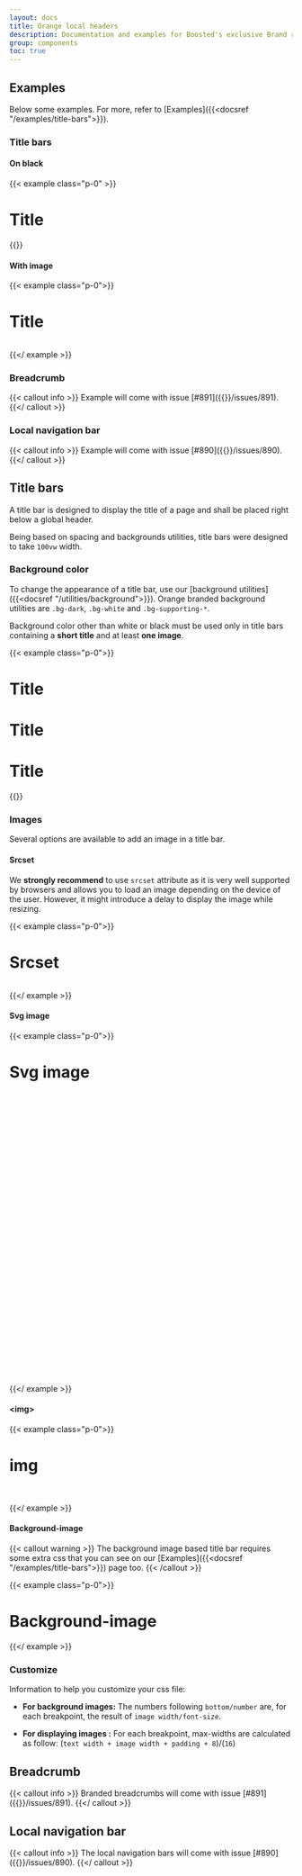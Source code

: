```yaml
---
layout: docs
title: Orange local headers
description: Documentation and examples for Boosted's exclusive Brand responsive title bars, breadcrumbs and local navigation bars.
group: components
toc: true
---
```


## Examples
Below some examples. For more, refer to [Examples]({{<docsref "/examples/title-bars">}}).
### Title bars
#### On black

{{< example class="p-0" >}}
 <div class="bg-dark title-bar">
    <div class="px-1 px-md-2 px-lg-4 px-xxl-0">
      <div class="px-xl-3 px-xxl-2 container-xxl d-flex">
        <div class="pt-3 pt-md-4 pb-2 pb-md-3">
          <h1 class="py-xl-1 m-0">Title</h1>
        </div>
      </div>
    </div>
  </div>
{{</ example >}}

#### With image

{{< example class="p-0">}}
 <div class="bg-supporting-pink title-bar">
    <div class="px-1 px-md-2 px-lg-4 px-xxl-0">
      <div class="px-xl-3 px-xxl-2 container-xxl d-flex">
        <div class="pt-3 pt-md-4 pb-2 pb-md-3">
          <h1 class="py-xl-1 m-0">Title</h1>
        </div>
        <div class="pt-1 pt-md-2 ms-auto mt-auto text-end m-0">
          <picture>
            <source media="(min-width:1440px)" srcset="/docs/{{< param docs_version >}}/assets/img/title-bars-illustrations/illustration-1440.png">
            <source media="(min-width:1280px)" srcset="/docs/{{< param docs_version >}}/assets/img/title-bars-illustrations/illustration-1280.png">
            <source media="(min-width:1024px)" srcset="/docs/{{< param docs_version >}}/assets/img/title-bars-illustrations/illustration-1024.png">
            <source media="(min-width:768px)" srcset="/docs/{{< param docs_version >}}/assets/img/title-bars-illustrations/illustration-768.png">
            <source media="(min-width:480px)" srcset="/docs/{{< param docs_version >}}/assets/img/title-bars-illustrations/illustration-480.png">
            <source media="(min-width:320px)" srcset="/docs/{{< param docs_version >}}/assets/img/title-bars-illustrations/illustration-320.png">
            <img src="/docs/{{< param docs_version >}}/assets/img/title-bars-illustrations/illustration-320.png" alt=""/>
          </picture>
        </div>
      </div>
    </div>
  </div>

{{</ example >}}

### Breadcrumb

{{< callout info >}}
Example will come with issue [#891]({{<param repo>}}/issues/891).
{{</ callout >}}
### Local navigation bar

{{< callout info >}}
Example will come with issue [#890]({{<param repo>}}/issues/890).
{{</ callout >}}

## Title bars

A title bar is designed to display the title of a page and shall be placed right below a global header.

Being based on spacing and backgrounds utilities, title bars were designed to take `100vw` width.


### Background color

To change the appearance of a title bar, use our [background utilities]({{<docsref "/utilities/background">}}). Orange branded background utilities are `.bg-dark`, `.bg-white` and `.bg-supporting-*`.

Background color other than white or black must be used only in title bars containing a **short title** and at least **one image**.

{{< example class="p-0">}}
<div class="bg-body title-bar">
  <div class="px-2 px-md-3 px-lg-4 px-xxl-5">
    <div class="px-lg-2 px-xl-3 px-xxl-2 d-flex">
      <div class="pt-3 pt-md-4 pb-2 pb-md-3">
        <h1 class="py-xl-1 m-0">Title</h1>
      </div>
    </div>
  </div>
</div>

<div class="mt-3 bg-light"></div>

<div class="bg-dark  title-bar">
  <div class="px-2 px-md-3 px-lg-4 px-xxl-5">
    <div class="px-lg-2 px-xl-3 px-xxl-2 d-flex">
      <div class="pt-3 pt-md-4 pb-2 pb-md-3">
        <h1 class="py-xl-1 m-0">Title</h1>
      </div>
    </div>
  </div>
</div>

<div class="mt-3 bg-light"></div>

 <div class="bg-supporting-pink title-bar">
    <div class="px-1 px-md-2 px-lg-4 px-xxl-0">
      <div class="px-xl-3 px-xxl-2 container-xxl d-flex">
        <div class="pt-3 pt-md-4 pb-2 pb-md-3">
          <h1 class="py-xl-1 m-0">Title</h1>
        </div>
        <div class="pt-1 pt-md-2 ms-auto mt-auto text-end m-0">
          <picture>
            <source media="(min-width:1440px)" srcset="/docs/{{< param docs_version >}}/assets/img/title-bars-illustrations/illustration-1440.png">
            <source media="(min-width:1280px)" srcset="/docs/{{< param docs_version >}}/assets/img/title-bars-illustrations/illustration-1280.png">
            <source media="(min-width:1024px)" srcset="/docs/{{< param docs_version >}}/assets/img/title-bars-illustrations/illustration-1024.png">
            <source media="(min-width:768px)" srcset="/docs/{{< param docs_version >}}/assets/img/title-bars-illustrations/illustration-768.png">
            <source media="(min-width:480px)" srcset="/docs/{{< param docs_version >}}/assets/img/title-bars-illustrations/illustration-480.png">
            <source media="(min-width:320px)" srcset="/docs/{{< param docs_version >}}/assets/img/title-bars-illustrations/illustration-320.png">
            <img src="/docs/{{< param docs_version >}}/assets/img/title-bars-illustrations/illustration-320.png" alt=""/>
          </picture>
        </div>
      </div>
    </div>
  </div>
{{</ example >}}

### Images

Several options are available to add an image in a title bar.

#### Srcset
We **strongly recommend** to use `srcset` attribute as it is very well supported by browsers and allows you to load an image depending on the device of the user. However, it might introduce a delay to display the image while resizing.

{{< example class="p-0">}}
 <div class="bg-supporting-pink title-bar">
    <div class="px-1 px-md-2 px-lg-4 px-xxl-0">
      <div class="px-xl-3 px-xxl-2 container-xxl d-flex">
        <div class="pt-3 pt-md-4 pb-2 pb-md-3">
          <h1 class="py-xl-1 m-0">Srcset</h1>
        </div>
        <div class="pt-1 pt-md-2 ms-auto mt-auto text-end m-0">
          <picture>
            <source media="(min-width:1440px)" srcset="/docs/{{< param docs_version >}}/assets/img/title-bars-illustrations/illustration-1440.png">
            <source media="(min-width:1280px)" srcset="/docs/{{< param docs_version >}}/assets/img/title-bars-illustrations/illustration-1280.png">
            <source media="(min-width:1024px)" srcset="/docs/{{< param docs_version >}}/assets/img/title-bars-illustrations/illustration-1024.png">
            <source media="(min-width:768px)" srcset="/docs/{{< param docs_version >}}/assets/img/title-bars-illustrations/illustration-768.png">
            <source media="(min-width:480px)" srcset="/docs/{{< param docs_version >}}/assets/img/title-bars-illustrations/illustration-480.png">
            <source media="(min-width:320px)" srcset="/docs/{{< param docs_version >}}/assets/img/title-bars-illustrations/illustration-320.png">
            <img src="/docs/{{< param docs_version >}}/assets/img/title-bars-illustrations/illustration-320.png" alt=""/>
          </picture>
        </div>
      </div>
    </div>
  </div>

{{</ example >}}

#### Svg image

{{< example class="p-0">}}
  <div class="bg-supporting-purple title-bar">
    <div class="px-1 px-md-2 px-lg-4 px-xxl-0">
      <div class="px-xl-3 px-xxl-2 container-xxl d-flex">
        <div class="pt-3 pt-md-4 pb-2 pb-md-3">
          <h1 class="py-xl-1 m-0">Svg image</h1>
        </div>
        <div class="pt-1 pt-md-2 ms-auto mt-auto text-end m-0 d-flex gap-2">
          <svg viewBox="0 0 50 50"  aria-hidden="true" focusable="false">
            <use xlink:href="/docs/{{< param docs_version >}}/assets/img/boosted-sprite.svg#logo"/>
          </svg>
        </div>
      </div>
    </div>
  </div>

{{</ example >}}

#### \<img\>

{{< example class="p-0">}}
  <div class="bg-supporting-green title-bar">
    <div class="px-1 px-md-2 px-lg-4 px-xxl-0">
      <div class="px-xl-3 px-xxl-2 container-xxl d-flex">
        <div class="pt-3 pt-md-4 pb-2 pb-md-3">
          <h1 class="py-xl-1 m-0">img</h1>
        </div>
        <div class="pt-1 pt-md-2 ms-auto mt-auto text-end m-0">
          <img src="/docs/{{< param docs_version >}}/assets/img/title-bars-illustrations/illustration-320.png" alt="" class="d-sm-none" />
          <img src="/docs/{{< param docs_version >}}/assets/img/title-bars-illustrations/illustration-480.png" alt="" class="d-none d-sm-block d-md-none" />
          <img src="/docs/{{< param docs_version >}}/assets/img/title-bars-illustrations/illustration-768.png" alt="" class="d-none d-md-block d-lg-none" />
          <img src="/docs/{{< param docs_version >}}/assets/img/title-bars-illustrations/illustration-1024.png" alt="" class="d-none d-lg-block d-xl-none" />
          <img src="/docs/{{< param docs_version >}}/assets/img/title-bars-illustrations/illustration-1280.png" alt="" class="d-none d-xl-block d-xxl-none" />
          <img src="/docs/{{< param docs_version >}}/assets/img/title-bars-illustrations/illustration-1440.png" alt="" class="d-none d-xxl-block" />
        </div>
      </div>
    </div>
  </div>

{{</ example >}}

#### Background-image

{{< callout warning >}}
The background image based title bar requires some extra css that you can see on our [Examples]({{<docsref "/examples/title-bars">}}) page too.
{{< /callout >}}

{{< example class="p-0">}}
  <div class="bg-supporting-blue title-bar">
    <div class="px-1 px-md-2 px-lg-4 px-xxl-0">
      <div class="px-xl-3 px-xxl-2 container-xxl d-flex">
        <div class="pt-3 pt-md-4 pb-2 pb-md-3">
          <h1 class="py-xl-1 m-0 me-1">Background-image</h1>
        </div>
        <div class="mt-auto col m-0 example-title-bar-custom-background"></div>
      </div>
    </div>
  </div>

{{</ example >}}

### Customize

Information to help you customize your css file:

- **For background images:**
The numbers following `bottom/number` are, for each breakpoint, the result of `image width/font-size`.

- **For displaying images :**
For each breakpoint, max-widths are calculated as follow: (`text width + image width + padding + 8`)/(`16`)

## Breadcrumb

{{< callout info >}}
Branded breadcrumbs will come with issue [#891]({{<param repo>}}/issues/891).
{{</ callout >}}

## Local navigation bar

{{< callout info >}}
The local navigation bars will come with issue [#890]({{<param repo>}}/issues/890).
{{</ callout >}}

